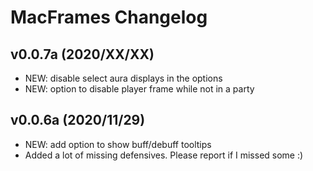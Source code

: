 # MacFrames Changelog

## v0.0.7a (2020/XX/XX)
* NEW: disable select aura displays in the options
* NEW: option to disable player frame while not in a party
## v0.0.6a (2020/11/29)
* NEW: add option to show buff/debuff tooltips
* Added a lot of missing defensives. Please report if I missed some :)